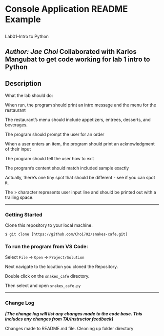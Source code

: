 # Console Application README Example

## 

Lab01-Intro to Python

*Author: Jae Choi*
Collaborated with Karlos Mangubat to get code working for lab 1 intro to Python
----

## Description
What the lab should do:

When run, the program should print an intro message and the menu for the restaurant

The restaurant’s menu should include appetizers, entrees, desserts, and beverages.

The program should prompt the user for an order

When a user enters an item, the program should print an acknowledgment of their input

The program should tell the user how to exit

The program’s content should match included sample exactly

Actually, there’s one tiny spot that should be different - see if you can spot it.

The > character represents user input line and should be printed out with a trailing space.

---

### Getting Started
Clone this repository to your local machine.

```
$ git clone [https://github.com/Choi702/snakes-cafe.git]
```

### To run the program from VS Code:
Select ```File``` -> ```Open``` -> ```Project/Solution```

Next navigate to the location you cloned the Repository.

Double click on the ```snakes_cafe``` directory.

Then select and open ```snakes_cafe.py```

---

### Change Log
***[The change log will list any changes made to the code base. This includes any changes from TA/Instructor feedback]***  

Changes made to README.md file. Cleaning up folder directory
